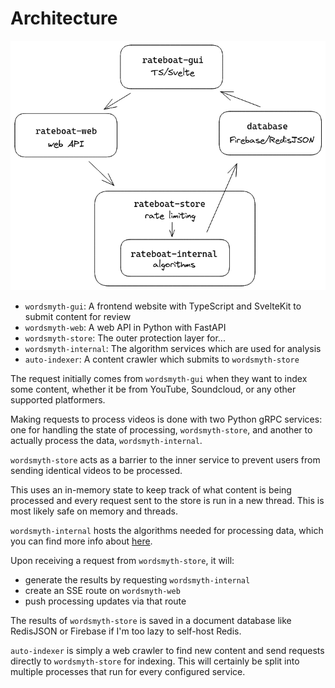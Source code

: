 # Architecture

[![image](../media/architecture.png)](https://excalidraw.com/#json=_h4T0fdeQmFmGCZGr3jFI,2ycdaVkncvmdhzfuSICtCw)

- `wordsmyth-gui`: A frontend website with TypeScript and SvelteKit to submit content for review
- `wordsmyth-web`: A web API in Python with FastAPI
- `wordsmyth-store`: The outer protection layer for...
- `wordsmyth-internal`: The algorithm services which are used for analysis
- `auto-indexer`: A content crawler which submits to `wordsmyth-store`

The request initially comes from `wordsmyth-gui` when they want to index some content, whether it be from YouTube, Soundcloud, or any other supported platformers. 

Making requests to process videos is done with two Python gRPC services: one for handling the state of processing, `wordsmyth-store`, and another to actually process the data, `wordsmyth-internal`.

`wordsmyth-store` acts as a barrier to the inner service to prevent users from sending identical videos to be processed. 

This uses an in-memory state to keep track of what content is being processed and every request sent to the store is run in a new thread. This is most likely safe on memory and threads.

`wordsmyth-internal` hosts the algorithms needed for processing data, which you can find more info about [here](./docs/ALGORITHMS.md).

Upon receiving a request from `wordsmyth-store`, it will:

- generate the results by requesting `wordsmyth-internal`
- create an SSE route on `wordsmyth-web`
- push processing updates via that route

The results of `wordsmyth-store` is saved in a document database like RedisJSON or Firebase if I'm too lazy to self-host Redis.

`auto-indexer` is simply a web crawler to find new content and send requests directly to `wordsmyth-store` for indexing. This will certainly be split into multiple processes that run for every configured service.
